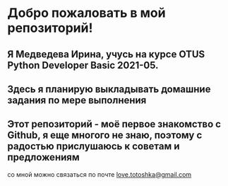 # Добро пожаловать в мой репозиторий! 

## Я Медведева Ирина, учусь на курсе OTUS Python Developer Basic 2021-05. 

## Здесь я планирую выкладывать домашние задания по мере выполнения

## Этот репозиторий - моё первое знакомство с Github, я еще многого не знаю, поэтому с радостью прислушаюсь к советам и предложениям

со мной можно связаться по почте <love.totoshka@gmail.com>

